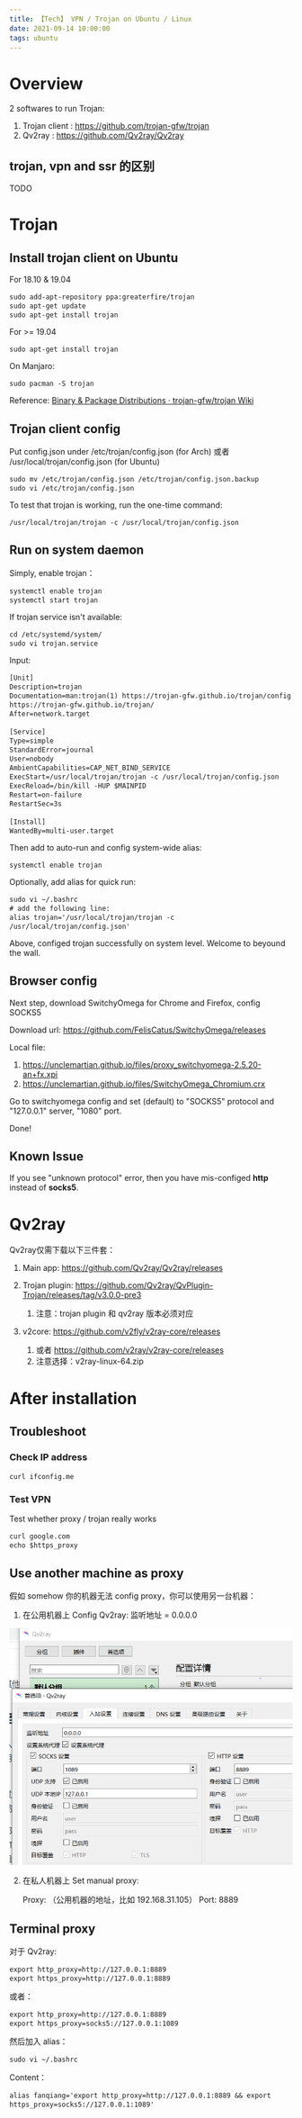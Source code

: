 ```yaml
---
title: 【Tech】 VPN / Trojan on Ubuntu / Linux
date: 2021-09-14 10:00:00
tags: ubuntu
---
```


# Overview 

2 softwares to run Trojan: 

1. Trojan client : https://github.com/trojan-gfw/trojan
1. Qv2ray : https://github.com/Qv2ray/Qv2ray

## trojan, vpn and ssr 的区别

TODO

# Trojan

## Install trojan client on Ubuntu

For 18.10 & 19.04

    sudo add-apt-repository ppa:greaterfire/trojan
    sudo apt-get update
    sudo apt-get install trojan

For >= 19.04 

    sudo apt-get install trojan

On Manjaro:

    sudo pacman -S trojan

Reference: [Binary & Package Distributions · trojan-gfw/trojan Wiki](https://github.com/trojan-gfw/trojan/wiki/Binary-&-Package-Distributions)

## Trojan client config

Put config.json under /etc/trojan/config.json (for Arch) 或者 /usr/local/trojan/config.json (for Ubuntu)

    sudo mv /etc/trojan/config.json /etc/trojan/config.json.backup
    sudo vi /etc/trojan/config.json

To test that trojan is working, run the one-time command:

    /usr/local/trojan/trojan -c /usr/local/trojan/config.json

## Run on system daemon 

Simply, enable trojan：

    systemctl enable trojan
    systemctl start trojan

If trojan service isn't available: 

    cd /etc/systemd/system/
    sudo vi trojan.service

Input: 

    [Unit]
    Description=trojan
    Documentation=man:trojan(1) https://trojan-gfw.github.io/trojan/config https://trojan-gfw.github.io/trojan/
    After=network.target

    [Service]
    Type=simple
    StandardError=journal
    User=nobody
    AmbientCapabilities=CAP_NET_BIND_SERVICE
    ExecStart=/usr/local/trojan/trojan -c /usr/local/trojan/config.json
    ExecReload=/bin/kill -HUP $MAINPID
    Restart=on-failure
    RestartSec=3s

    [Install]
    WantedBy=multi-user.target

Then add to auto-run and config system-wide alias: 

    systemctl enable trojan

Optionally, add alias for quick run: 

    sudo vi ~/.bashrc
    # add the following line:
    alias trojan='/usr/local/trojan/trojan -c /usr/local/trojan/config.json'

Above, configed trojan successfully on system level. Welcome to beyound the wall. 

## Browser config

Next step, download SwitchyOmega for Chrome and Firefox, config SOCKS5

Download url: https://github.com/FelisCatus/SwitchyOmega/releases

Local file: 

1. https://unclemartian.github.io/files/proxy_switchyomega-2.5.20-an+fx.xpi
1. https://unclemartian.github.io/files/SwitchyOmega_Chromium.crx

Go to switchyomega config and set (default) to "SOCKS5" protocol and "127.0.0.1" server, "1080" port. 

Done! 

## Known Issue

If you see "unknown protocol" error, then you have mis-configed __http__ instead of __socks5__. 

# Qv2ray

Qv2ray仅需下载以下三件套：

1. Main app: https://github.com/Qv2ray/Qv2ray/releases

2. Trojan plugin: https://github.com/Qv2ray/QvPlugin-Trojan/releases/tag/v3.0.0-pre3
    1. 注意：trojan plugin 和 qv2ray 版本必须对应

3. v2core: https://github.com/v2fly/v2ray-core/releases
    1. 或者 https://github.com/v2ray/v2ray-core/releases
    1. 注意选择：v2ray-linux-64.zip

# After installation

## Troubleshoot

### Check IP address

    curl ifconfig.me

### Test VPN

Test whether proxy / trojan really works

    curl google.com
    echo $https_proxy

## Use another machine as proxy

假如 somehow 你的机器无法 config proxy，你可以使用另一台机器：

1. 在公用机器上 Config Qv2ray: 监听地址 = 0.0.0.0

![](/images/qv2ray-listen-address.png)

2. 在私人机器上 Set manual proxy: 

    Proxy: （公用机器的地址，比如 192.168.31.105）
    Port: 8889

## Terminal proxy

对于 Qv2ray: 

    export http_proxy=http://127.0.0.1:8889
    export https_proxy=http://127.0.0.1:8889

或者：

    export http_proxy=http://127.0.0.1:8889
    export https_proxy=socks5://127.0.0.1:1089

然后加入 alias：

    sudo vi ~/.bashrc

Content：

    alias fanqiang='export http_proxy=http://127.0.0.1:8889 && export https_proxy=socks5://127.0.0.1:1089'
